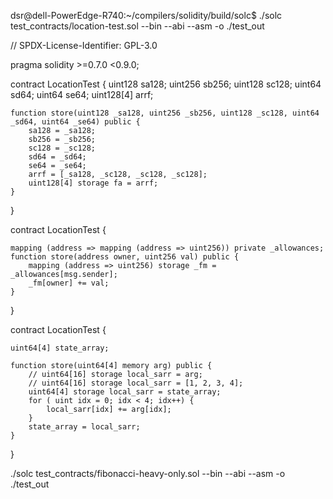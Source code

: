 dsr@dell-PowerEdge-R740:~/compilers/solidity/build/solc$ ./solc test_contracts/location-test.sol --bin --abi --asm -o ./test_out

// SPDX-License-Identifier: GPL-3.0

pragma solidity >=0.7.0 <0.9.0;

contract LocationTest {
    uint128 sa128;
    uint256 sb256;
    uint128 sc128;
    uint64 sd64;
    uint64 se64;
    uint128[4] arrf;
    
    function store(uint128 _sa128, uint256 _sb256, uint128 _sc128, uint64 _sd64, uint64 _se64) public {
        sa128 = _sa128;
        sb256 = _sb256;
        sc128 = _sc128;
        sd64 = _sd64;
        se64 = _se64;
        arrf = [_sa128, _sc128, _sc128, _sc128];
        uint128[4] storage fa = arrf;
    }

}


contract LocationTest {

    mapping (address => mapping (address => uint256)) private _allowances;
    function store(address owner, uint256 val) public {
        mapping (address => uint256) storage _fm = _allowances[msg.sender];
        _fm[owner] += val;
    }
}


contract LocationTest {

    uint64[4] state_array;

    function store(uint64[4] memory arg) public {
        // uint64[16] storage local_sarr = arg;
        // uint64[16] storage local_sarr = [1, 2, 3, 4];
        uint64[4] storage local_sarr = state_array;
        for ( uint idx = 0; idx < 4; idx++) {
            local_sarr[idx] += arg[idx];
        }
        state_array = local_sarr;
    }
}


./solc test_contracts/fibonacci-heavy-only.sol --bin --abi --asm -o ./test_out
